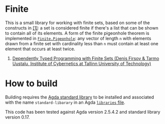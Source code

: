 # Finite

This is a small library for working with finite sets, based on some of the constructs in [\[1\]][1]: a set is considered finite if there's a list that can be shown to contain all of its elements. A form of the finite pigeonhole theorem is implemented in [`Finite.Pigeonhole`](src/Finite/Pigeonhole.agda): any vector of length `n` with elements drawn from a finite set with cardinality less than `n` must contain at least one element that occurs at least twice.

1. [Dependently Typed Programming with Finite Sets (Denis Firsov & Tarmo Uustalu, Institute of Cybernetics at Tallinn University of Technology)][1]

[1]: http://firsov.ee/finset/finset.pdf

# How to build
Building requires the [Agda standard library](http://wiki.portal.chalmers.se/agda/pmwiki.php?n=Libraries.StandardLibrary) to be installed and associated with the name `standard-libarary` in an Agda [`libraries` file](http://agda.readthedocs.io/en/v2.5.3/tools/package-system.html).

This code has been tested against Agda version 2.5.4.2 and standard library version 0.17.
